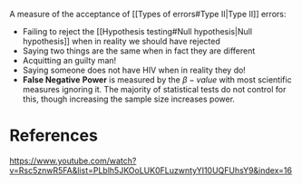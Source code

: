 A measure of the acceptance of [[Types of errors#Type II|Type II]] errors:
- Failing to reject the [[Hypothesis testing#Null hypothesis|Null hypothesis]] when in reality we should have rejected
- Saying two things are the same when in fact they are different
- Acquitting an guilty man!
- Saying someone does not have HIV when in reality they do!
- **False Negative**
**Power** is measured by the $\beta - value$ with most scientific measures ignoring it. The majority of statistical tests do not control for this, though increasing the sample size increases power.
# References
https://www.youtube.com/watch?v=Rsc5znwR5FA&list=PLblh5JKOoLUK0FLuzwntyYI10UQFUhsY9&index=16